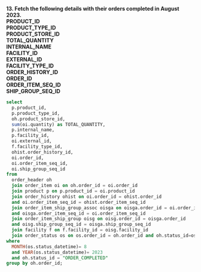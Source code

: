 **13. Fetch the following details with their orders completed in August 2023.<br>
PRODUCT_ID <br>
PRODUCT_TYPE_ID<br>
PRODUCT_STORE_ID <br>
TOTAL_QUANTITY<br>
INTERNAL_NAME <br>
FACILITY_ID<br>
EXTERNAL_ID <br>
FACILITY_TYPE_ID<br> 
ORDER_HISTORY_ID <br>
ORDER_ID<br>
ORDER_ITEM_SEQ_ID<br>
SHIP_GROUP_SEQ_ID**

```sql
select 
  p.product_id, 
  p.product_type_id, 
  oh.product_store_id, 
  sum(oi.quantity) as TOTAL_QUANTITY, 
  p.internal_name, 
  p.facility_id, 
  oi.external_id, 
  f.facility_type_id, 
  ohist.order_history_id, 
  oi.order_id, 
  oi.order_item_seq_id, 
  oi.ship_group_seq_id 
from 
  order_header oh 
  join order_item oi on oh.order_id = oi.order_id 
  join product p on p.product_id = oi.product_id 
  join order_history ohist on oi.order_id = ohist.order_id 
  and oi.order_item_seq_id = ohist.order_item_seq_id 
  join order_item_ship_group_assoc oisga on oisga.order_id = oi.order_id 
  and oisga.order_item_seq_id = oi.order_item_seq_id 
  join order_item_ship_group oisg on oisg.order_id = oisga.order_id 
  and oisg.ship_group_seq_id = oisga.ship_group_seq_id 
  join facility f on f.facility_id = oisg.facility_id 
  join order_status os on os.order_id = oh.order_id and oh.status_id=os.status_id
where 
  MONTH(os.status_datetime)= 8 
  and YEAR(os.status_datetime)= 2023 
  and oh.status_id = "ORDER_COMPLETED" 
group by oh.order_id;
```
